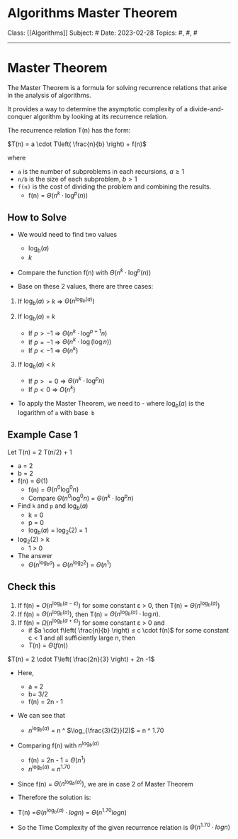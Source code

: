 # Algorithms Master Theorem
Class: [[Algorithms]]
Subject: #
Date: 2023-02-28
Topics: #, #, # 

---

# Master Theorem 

The Master Theorem is a formula for solving recurrence relations that arise in the analysis of algorithms. 

It provides a way to determine the asymptotic complexity of a divide-and-conquer algorithm by looking at its recurrence relation.

The recurrence relation T(n) has the form:

$T(n) = a \cdot T\left( \frac{n}{b} \right) + f(n)$

where
- `a` is the number of subproblems in each recursions, $a \geq 1$
- `n/b` is the size of each subproblem, $b > 1$
- `f(n)` is the cost of dividing the problem and combining the results.
	- f(n) = $Θ (n^{k} \cdot \log^{p}(n))$

## How to Solve
- We would need to find two values
	- $\log_{b}(a)$
	- $k$
- Compare the function f(n) with  $Θ (n^{k} \cdot \log^{p}(n))$



- Base on these 2 values, there are three cases:
1. If $\log_{b}(a)$ > $k$ => $Θ(n^{\log_{b}(a)})$

2. If $\log_{b}(a)$ = $k$
	- If $p > -1$ =>   $Θ(n^{k} \cdot \log^{p+1}n)$
	- If $p = -1$ =>  $Θ(n^{k} \cdot \log(\log n))$
	- If $p < -1$ =>  $Θ(n^{k})$

3. If $\log_{b}(a)$ < $k$  
	- If $p >= 0$   =>   $Θ(n^{k} \cdot \log^{p}n)$
	- If $p < 0$   =>  $O(n^{k})$


- To apply the Master Theorem, we need to
		- where $\log_{b}(a)$ is the logarithm of `a` with base` b`

## Example Case 1

Let T(n) = 2 T(n/2) + 1
- a = 2
- b = 2
- f(n) = $Θ(1)$ 
	- f(n) = $Θ(n^{0} \log^{0}n)$
	- Compare $Θ(n^{0} \log^{0}n)$ = $Θ(n^{k} \cdot \log^{p}n)$
- Find `k` and `p` and $\log_{b}(a)$
	- k = 0
	- p = 0 
	- $\log_{b}(a)$ = $\log_{2}(2)$ = 1
 - $\log_{2}(2)$ > k
	 - 1 > 0
- The answer 
	- $Θ(n^{\log_{b}a})$ = $Θ(n^{\log_{2}2})$ = $Θ(n^{1})$

## Check this

1. If f(n) = $O(n^{\log_{b}(a - ε)})$ for some constant ε > 0, then T(n) = $Θ(n^{\log_{b}(a)})$
2.  If f(n) = $Θ(n^{\log_{b}(a)})$, then T(n) = $Θ(n^{\log_{b}(a)}\cdot \log n)$.
3.  If f(n) = $Ω(n^{\log_{b}(a + ε)})$ for some constant ε > 0 and 
	- if  $a \cdot f\left( \frac{n}{b} \right) ≤ c \cdot f(n)$ for some constant c < 1 and all sufficiently large n, then 
	- $T(n)$ = $Θ(f(n))$


$T(n) = 2 \cdot T\left( \frac{2n}{3} \right) + 2n -1$

- Here, 
	- a = 2
	- b= 3/2
	- f(n) = 2n - 1
- We can see that
	- $n^{\log_{b}(a)}$ = n ^ $\log_{\frac{3}{2}}(2)$ = n ^ 1.70
- Comparing f(n) with $n^{\log_{b}(a)}$
	- f(n) = 2n - 1 = $Θ(n^{1})$
	- $n^{\log_{b}(a)}$ = $n ^{1.70}$
- Since f(n) = $Θ(n^{\log_{b}(a)})$, we are in case 2 of Master Theorem

- Therefore the solution is:
- T(n) =$Θ(n^{\log_{b}(a)} \cdot log n)$ = $Θ(n ^{1.70} log n)$
- So the Time Complexity of the given recurrence relation is $Θ(n^{1.70} \cdot log n)$


